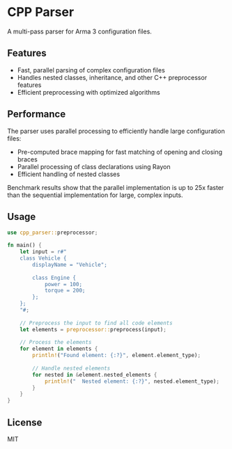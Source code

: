 # CPP Parser

A multi-pass parser for Arma 3 configuration files.

## Features

- Fast, parallel parsing of complex configuration files
- Handles nested classes, inheritance, and other C++ preprocessor features
- Efficient preprocessing with optimized algorithms

## Performance

The parser uses parallel processing to efficiently handle large configuration files:

- Pre-computed brace mapping for fast matching of opening and closing braces
- Parallel processing of class declarations using Rayon
- Efficient handling of nested classes

Benchmark results show that the parallel implementation is up to 25x faster than the sequential implementation for large, complex inputs.

## Usage

```rust
use cpp_parser::preprocessor;

fn main() {
    let input = r#"
    class Vehicle {
        displayName = "Vehicle";
        
        class Engine {
            power = 100;
            torque = 200;
        };
    };
    "#;
    
    // Preprocess the input to find all code elements
    let elements = preprocessor::preprocess(input);
    
    // Process the elements
    for element in elements {
        println!("Found element: {:?}", element.element_type);
        
        // Handle nested elements
        for nested in &element.nested_elements {
            println!("  Nested element: {:?}", nested.element_type);
        }
    }
}
```

## License

MIT 